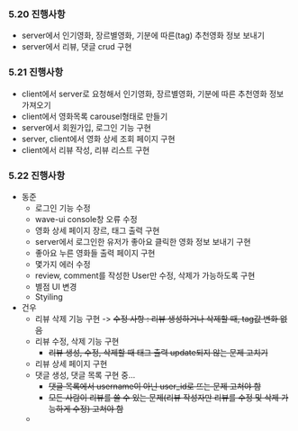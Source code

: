 ### 5.20 진행사항

- server에서 인기영화, 장르별영화, 기분에 따른(tag) 추천영화 정보 보내기
- server에서 리뷰, 댓글 crud 구현



### 5.21 진행사항

- client에서 server로 요청해서 인기영화, 장르별영화, 기분에 따른 추천영화 정보 가져오기
- client에서 영화목록 carousel형태로 만들기
- server에서 회원가입, 로그인 기능 구현
- server, client에서 영화 상세 조회 페이지 구현
- client에서 리뷰 작성, 리뷰 리스트 구현



### 5.22 진행사항

- 동준
  - 로그인 기능 수정
  - wave-ui console창 오류 수정
  - 영화 상세 페이지 장르, 태그 출력 구현
  - server에서 로그인한 유저가 좋아요 클릭한 영화 정보 보내기 구현
  - 좋아요 누른 영화들 출력 페이지 구현
  - 몇가지 에러 수정
  - review, comment를 작성한 User만 수정, 삭제가 가능하도록 구현
  - 별점 UI 변경
  - Styiling
- 건우
  - 리뷰 삭제 기능 구현 -> ~~수정 사항 : 리뷰 생성하거나 삭제할 때, tag값 변화 없음~~
  - 리뷰 수정, 삭제 기능 구현 
    - ~~리뷰 생성, 수정, 삭제할 때 태그 출력 update되지 않는 문제 고치기~~
  - 리뷰 상세 페이지 구현
  - 댓글 생성, 댓글 목록 구현 중... 
    - ~~댓글 목록에서 username이 아닌 user_id로 뜨는 문제 고쳐야 함~~
    - ~~모든 사람이 리뷰를 쓸 수 있는 문제(리뷰 작성자만 리뷰를 수정 및 삭제 가능하게 수정) 고쳐야 함~~
  - 


